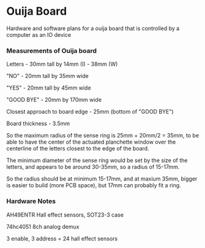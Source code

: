 # Ouija Board
Hardware and software plans for a ouija board that is controlled by a computer as an IO device

### Measurements of Ouija board

Letters - 30mm tall by 14mm (I) - 38mm (W)

"NO" - 20mm tall by 35mm wide

"YES" - 20mm tall by 45mm wide

"GOOD BYE" - 20mm by 170mm wide

Closest approach to board edge - 25mm (bottom of "GOOD BYE")

Board thickness - 3.5mm

So the maximum radius of the sense ring is 25mm + 20mm/2 = 35mm, to be able to have the center of the actuated planchette window over the centerline of the letters closest to the edge of the board. 

The minimum diameter of the sense ring would be set by the size of the letters, and appears to be around 30-35mm, so a radius of 15-17mm. 

So the radius should be at minimum 15-17mm, and at maxium 35mm, bigger is easier to build (more PCB space), but 17mm can probably fit a ring. 

### Hardware Notes

AH49ENTR Hall effect sensors, SOT23-3 case

74hc4051 8ch analog demux

3 enable, 3 address = 24 hall effect sensors
